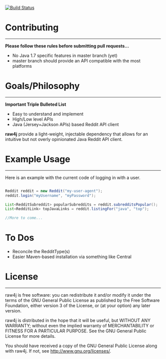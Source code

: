 [![Build Status](https://travis-ci.org/corydissinger/raw4j.png)](https://travis-ci.org/corydissinger/raw4j)
# Contributing
______________
**Please follow these rules before submitting pull requests...**

- No Java 1.7 specific features in master branch (yet)
- master branch should provide an API compatible with the most platforms


# Goals/Philosophy
______________
**Important Triple Bulleted List**

- Easy to understand and implement
- High/Low level APIs
- Java (Jersey+Jackson APIs) based Reddit API client

**raw4j** provide a light-weight, injectable dependency that allows for an intuitive but not overly opinionated Java Reddit API client. 


# Example Usage
______________

Here is an example with the current code of logging in with a user.

```java

Reddit reddit = new Reddit("my-user-agent");
reddit.login("myUsername", "myPassword");

List<RedditSubreddit> popularSubreddits = reddit.subredditsPopular();
List<RedditLink> topJavaLinks = reddit.listingFor("java", "top");

//More to come...

```

# To Dos
- Reconcile the RedditType(s)
- Easier Maven-based installation via something like Central



# License
______________
raw4j is free software: you can redistribute it and/or modify
it under the terms of the GNU General Public License as published by
the Free Software Foundation, either version 3 of the License, or
(at your option) any later version.

raw4j is distributed in the hope that it will be useful,
but WITHOUT ANY WARRANTY; without even the implied warranty of
MERCHANTABILITY or FITNESS FOR A PARTICULAR PURPOSE.  See the
GNU General Public License for more details.

You should have received a copy of the GNU General Public License
along with raw4j.  If not, see <http://www.gnu.org/licenses/>.



